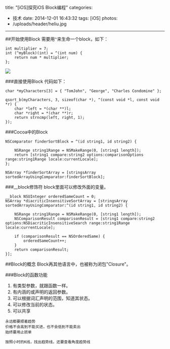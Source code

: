 title: "[iOS]探究iOS Block编程"
categories:
  - 技术
date: 2014-12-01 16:43:32
tags: [iOS]
photos:
- /uploads/header/heliu.jpg
---
##开始使用Block
需要用`^`来生命一个block，如下：
```objc
int multiplier = 7;
int (^myBlock)(int) = ^(int num) {
    return num * multiplier;
};
```

![](/uploads/2014/12/01/blocks.jpg)

###直接使用Block
代码如下：
```objc
char *myCharacters[3] = { "TomJohn", "George", "Charles Condomine" };
 
qsort_b(myCharacters, 3, sizeof(char *), ^(const void *l, const void *r) {
    char *left = *(char **)l;
    char *right = *(char **)r;
    return strncmp(left, right, 1);
});

```

###Cocoa中的Block
```objc
NSComparator finderSortBlock = ^(id string1, id string2) {
 
    NSRange string1Range = NSMakeRange(0, [string1 length]);
    return [string1 compare:string2 options:comparisonOptions range:string1Range locale:currentLocale];
};
 
NSArray *finderSortArray = [stringsArray sortedArrayUsingComparator:finderSortBlock];
```

###__block修饰符
block里面可以修改外面的变量。
```objc
__block NSUInteger orderedSameCount = 0;
NSArray *diacriticInsensitiveSortArray = [stringsArray sortedArrayUsingComparator:^(id string1, id string2) {
 
    NSRange string1Range = NSMakeRange(0, [string1 length]);
    NSComparisonResult comparisonResult = [string1 compare:string2 options:NSDiacriticInsensitiveSearch range:string1Range locale:currentLocale];
 
    if (comparisonResult == NSOrderedSame) {
        orderedSameCount++;
    }
    return comparisonResult;
}];
```

##Block的概念
Block再其他语言中，也被称为闭包"Closure"。

###Block的函数功能
1. 有类型参数，就跟函数一样。
2. 有内涵的或声明的返回参数。
3. 可以根据词汇声明的范围，知道其状态。
4. 可以修改当前的状态。
5. 可以共享


```
永远都要顺着趋势
价格不会高到不能买进，也不会低到不能卖出
始终要用止损单
```

```
按照小时的K线，找出趋势线，还要查看角度趋势线
```